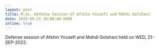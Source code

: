 ```yaml
---
layout: post
title: M.Sc. Defense Session of Afshin Yousefi and Mahdi Golshani
date: 2022-09-21 16:00:00-0400
inline: true
---
```


Defense session of Afshin Yousefi and Mahdi Golshani held on WED, 21-SEP-2022.
